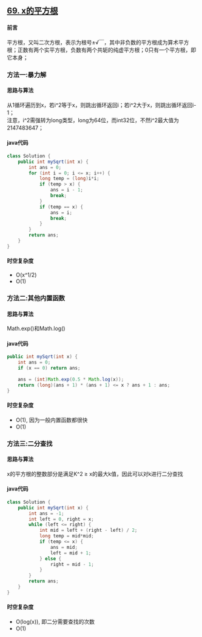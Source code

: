 ## [69\. x的平方根](https://leetcode.cn/problems/sqrtx/)
#### 前言
平方根，又叫二次方根，表示为根号±√￣，其中非负数的平方根成为算术平方根；正数有两个实平方根，负数有两个共轭的纯虚平方根；0只有一个平方根，即它本身；
### 方法一:暴力解
#### 思路与算法
从1循环遍历到x，若i^2等于x，则跳出循环返回i；若i^2大于x，则跳出循环返回i-1；<br>
注意，i^2需强转为long类型，long为64位，而int32位，不然i^2最大值为2147483647；
#### java代码
``` java
class Solution {
    public int mySqrt(int x) {
        int ans = 0;
        for (int i = 0; i <= x; i++) {
            long temp = (long)i*i;
            if (temp > x) {
                ans = i - 1;
                break;
            } 
            if (temp == x) {
                ans = i;
                break;
            }
        }
        return ans;
    }
}
```
#### 时空复杂度
- O(x^1/2)
- O(1)

### 方法二:其他内置函数
#### 思路与算法
Math.exp()和Math.log()
#### java代码
``` java
public int mySqrt(int x) {
    int ans = 0;
    if (x == 0) return ans;
    
    ans = (int)Math.exp(0.5 * Math.log(x));
    return (long)(ans + 1) * (ans + 1) <= x ? ans + 1 : ans;
}
```
#### 时空复杂度
- O(1), 因为一般内置函数都很快
- O(1)

### 方法三:二分查找
#### 思路与算法
x的平方根的整数部分是满足K^2 ≥ x的最大k值，因此可以对k进行二分查找
#### java代码
``` java
class Solution {
    public int mySqrt(int x) {
        int ans = -1;
        int left = 0, right = x;
        while (left <= right) {
            int mid = left + (right - left) / 2;
            long temp = mid*mid;
            if (temp <= x) {
                ans = mid;
                left = mid + 1;
            } else {
                right = mid - 1;
            }
        }
        return ans;
    }
}
```
#### 时空复杂度
- O(log(x)), 即二分需要查找的次数
- O(1)
